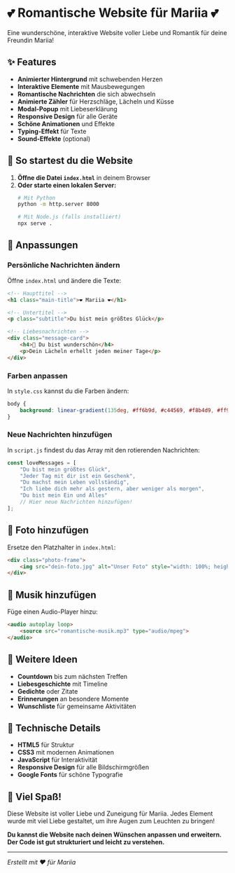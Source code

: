 # 💕 Romantische Website für Mariia 💕

Eine wunderschöne, interaktive Website voller Liebe und Romantik für deine Freundin Mariia!

## ✨ Features

- **Animierter Hintergrund** mit schwebenden Herzen
- **Interaktive Elemente** mit Mausbewegungen
- **Romantische Nachrichten** die sich abwechseln
- **Animierte Zähler** für Herzschläge, Lächeln und Küsse
- **Modal-Popup** mit Liebeserklärung
- **Responsive Design** für alle Geräte
- **Schöne Animationen** und Effekte
- **Typing-Effekt** für Texte
- **Sound-Effekte** (optional)

## 🚀 So startest du die Website

1. **Öffne die Datei `index.html`** in deinem Browser
2. **Oder starte einen lokalen Server:**
   ```bash
   # Mit Python
   python -m http.server 8000
   
   # Mit Node.js (falls installiert)
   npx serve .
   ```

## 🎨 Anpassungen

### Persönliche Nachrichten ändern

Öffne `index.html` und ändere die Texte:

```html
<!-- Haupttitel -->
<h1 class="main-title">❤️ Mariia ❤️</h1>

<!-- Untertitel -->
<p class="subtitle">Du bist mein größtes Glück</p>

<!-- Liebesnachrichten -->
<div class="message-card">
    <h4>💖 Du bist wunderschön</h4>
    <p>Dein Lächeln erhellt jeden meiner Tage</p>
</div>
```

### Farben anpassen

In `style.css` kannst du die Farben ändern:

```css
body {
    background: linear-gradient(135deg, #ff6b9d, #c44569, #f8b4d9, #ff9ff3);
}
```

### Neue Nachrichten hinzufügen

In `script.js` findest du das Array mit den rotierenden Nachrichten:

```javascript
const loveMessages = [
    "Du bist mein größtes Glück",
    "Jeder Tag mit dir ist ein Geschenk",
    "Du machst mein Leben vollständig",
    "Ich liebe dich mehr als gestern, aber weniger als morgen",
    "Du bist mein Ein und Alles"
    // Hier neue Nachrichten hinzufügen!
];
```

## 📸 Foto hinzufügen

Ersetze den Platzhalter in `index.html`:

```html
<div class="photo-frame">
    <img src="dein-foto.jpg" alt="Unser Foto" style="width: 100%; height: 100%; object-fit: cover;">
</div>
```

## 🎵 Musik hinzufügen

Füge einen Audio-Player hinzu:

```html
<audio autoplay loop>
    <source src="romantische-musik.mp3" type="audio/mpeg">
</audio>
```

## 💝 Weitere Ideen

- **Countdown** bis zum nächsten Treffen
- **Liebesgeschichte** mit Timeline
- **Gedichte** oder Zitate
- **Erinnerungen** an besondere Momente
- **Wunschliste** für gemeinsame Aktivitäten

## 🌟 Technische Details

- **HTML5** für Struktur
- **CSS3** mit modernen Animationen
- **JavaScript** für Interaktivität
- **Responsive Design** für alle Bildschirmgrößen
- **Google Fonts** für schöne Typografie

## 💖 Viel Spaß!

Diese Website ist voller Liebe und Zuneigung für Mariia. Jedes Element wurde mit viel Liebe gestaltet, um ihre Augen zum Leuchten zu bringen! 

**Du kannst die Website nach deinen Wünschen anpassen und erweitern. Der Code ist gut strukturiert und leicht zu verstehen.**

---

*Erstellt mit ❤️ für Mariia*

